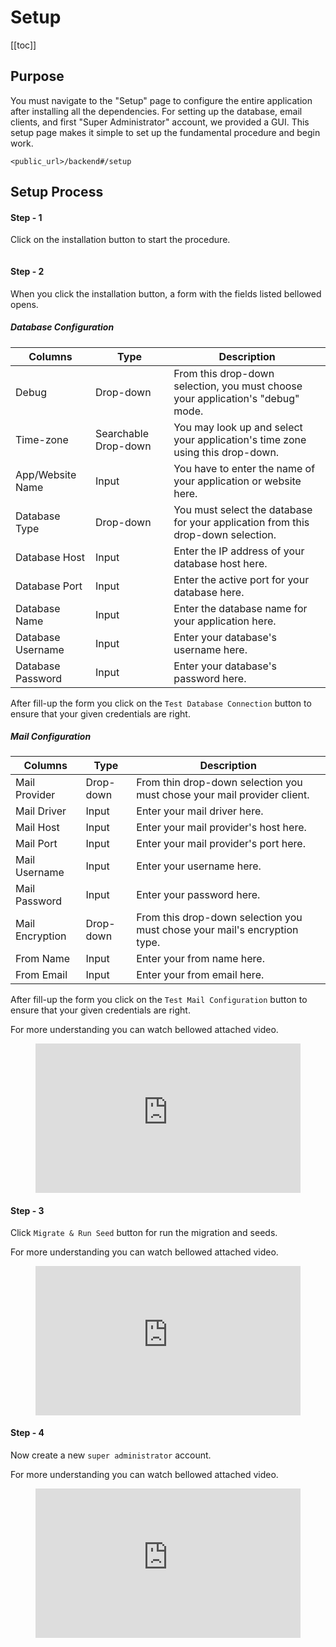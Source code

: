 # Setup

[[toc]]

## Purpose

You must navigate to the "Setup" page to configure the 
entire application after installing all the dependencies.
For setting up the database, email clients, 
and first "Super Administrator" account, we provided a GUI. 
This setup page makes it simple to set up the fundamental procedure 
and begin work.

`<public_url>/backend#/setup`

## Setup Process

#### Step - 1

Click on the installation button to start the procedure.

<img :src="$withBase('/images/vaahcms-two/setup/install-btn.png')">


#### Step - 2

When you click the installation button, a form with the fields listed bellowed opens.


##### Database Configuration

| Columns    | Type  | Description                                                  |
| ------------- | -----|------------------------------------------------------- |
| Debug | Drop-down | From this drop-down selection, you must choose your application's "debug" mode. |
| Time-zone | Searchable Drop-down | You may look up and select your application's time zone using this drop-down. |
| App/Website Name| Input | You have to enter the name of your application or website here. |
| Database Type | Drop-down | You must select the database for your application from this drop-down selection. |
| Database Host | Input | Enter the IP address of your database host here. |
| Database Port | Input | Enter the active port for your database here. |
| Database Name | Input |Enter the database name for your application here. |
| Database Username | Input | Enter your database's username here. |
| Database Password | Input | Enter your database's password here. |

After fill-up the form you click on the `Test Database Connection` button to ensure that your given credentials are right.

##### Mail Configuration

| Columns    | Type  | Description                                                  |
| ------------- | -----|------------------------------------------------------- |
| Mail Provider | Drop-down | From thin drop-down selection you must chose your mail provider client. |
| Mail Driver | Input | Enter your mail driver here. |
| Mail Host | Input | Enter your mail provider's host here. |
| Mail Port | Input | Enter your mail provider's port here. |
| Mail Username | Input | Enter your username here. |
| Mail Password | Input | Enter your password here. |
| Mail Encryption | Drop-down | From this drop-down selection you must chose your mail's encryption type. |
| From Name | Input | Enter your from name here. |
| From Email | Input | Enter your from email here. |

After fill-up the form you click on the `Test Mail Configuration` button to ensure that your given credentials are right.

For more understanding you can watch bellowed attached video.

<figure class="video_container">
  <iframe src="https://img-v4.getdemo.dev/screenshot/chrome_MQWp0lyUkn.mp4" frameborder="0" allowfullscreen="true" style="width: 100%; aspect-ratio: 16/9;"> </iframe>
</figure>

#### Step - 3

Click `Migrate & Run Seed` button for run the migration and seeds.

For more understanding you can watch bellowed attached video.

<figure class="video_container">
  <iframe src="https://img-v4.getdemo.dev/screenshot/chrome_xQZgIoVjc4.mp4" frameborder="0" allowfullscreen="true" style="width: 100%; aspect-ratio: 16/9;"> </iframe>
</figure>


#### Step - 4 

Now create a new `super administrator` account. 

For more understanding you can watch bellowed attached video.

<figure class="video_container">
  <iframe src="https://img-v4.getdemo.dev/screenshot/msedge_Y9hmmPuegS.mp4" frameborder="0" allowfullscreen="true" style="width: 100%; aspect-ratio: 16/9;"> </iframe>
</figure>

